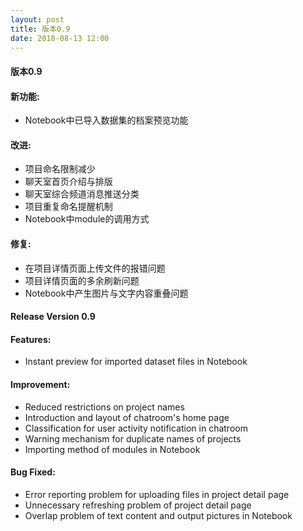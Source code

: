 ```yaml
---
layout: post
title: 版本0.9
date: 2018-08-13 12:00
---
```

#### 版本0.9

#### 新功能:
- Notebook中已导入数据集的档案预览功能

#### 改进:
- 项目命名限制减少
- 聊天室首页介绍与排版
- 聊天室综合频道消息推送分类
- 项目重复命名提醒机制
- Notebook中module的调用方式

#### 修复:
- 在项目详情页面上传文件的报错问题
- 项目详情页面的多余刷新问题
- Notebook中产生图片与文字内容重叠问题

#### Release Version 0.9

#### Features:
- Instant preview for imported dataset files in Notebook

#### Improvement:
- Reduced restrictions on project names 
- Introduction and layout of chatroom's home page
- Classification for user activity notification in chatroom
- Warning mechanism for duplicate names of projects
- Importing method of modules in Notebook

#### Bug Fixed:
- Error reporting problem for uploading files in project detail page
- Unnecessary refreshing problem of project detail page
- Overlap problem of text content and output pictures in Notebook
